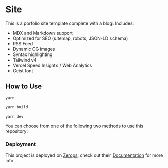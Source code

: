 # Site

This is a porfolio site template complete with a blog. Includes:

- MDX and Markdown support
- Optimized for SEO (sitemap, robots, JSON-LD schema)
- RSS Feed
- Dynamic OG images
- Syntax highlighting
- Tailwind v4
- Vercel Speed Insights / Web Analytics
- Geist font

## How to Use

```Bash
yarn
```

```Bash
yarn build
```

```Bash
yarn dev
```

You can choose from one of the following two methods to use this repository:

### Deployment

This project is deployed on [Zerops](https://zerops.io), check out their [Documentation](https://docs.zerops.io) for more info